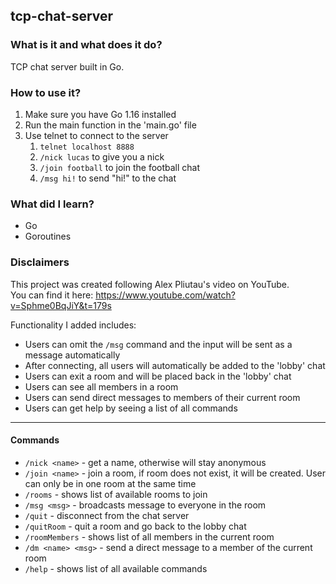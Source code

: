 ## tcp-chat-server

### What is it and what does it do?
TCP chat server built in Go.

### How to use it?
1. Make sure you have Go 1.16 installed
2. Run the main function in the 'main.go' file
3. Use telnet to connect to the server
   1. `telnet localhost 8888`
   2. `/nick lucas` to give you a nick
   3. `/join football` to join the football chat
   4. `/msg hi!` to send "hi!" to the chat


### What did I learn?
* Go
* Goroutines

### Disclaimers
This project was created following Alex Pliutau's video on YouTube.  
You can find it here: https://www.youtube.com/watch?v=Sphme0BqJiY&t=179s

Functionality I added includes:
* Users can omit the `/msg` command and the input will be sent as a message automatically
* After connecting, all users will automatically be added to the 'lobby' chat
* Users can exit a room and will be placed back in the 'lobby' chat
* Users can see all members in a room
* Users can send direct messages to members of their current room
* Users can get help by seeing a list of all commands



---

#### Commands

- `/nick <name>` - get a name, otherwise will stay anonymous
- `/join <name>` - join a room, if room does not exist, it will be created. User can only be in one room at the same time
- `/rooms` - shows list of available rooms to join
- `/msg <msg>` - broadcasts message to everyone in the room
- `/quit` - disconnect from the chat server
- `/quitRoom` - quit a room and go back to the lobby chat
- `/roomMembers` - shows list of all members in the current room 
- `/dm <name> <msg>` - send a direct message to a member of the current room
- `/help` - shows list of all available commands
